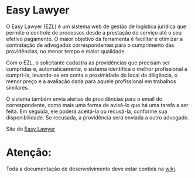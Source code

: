 Easy Lawyer
===========

O Easy Lawyer (EZL) é um sistema web de gestão de logística jurídica que permite o controle de processos desde a prestação do serviço até o seu efetivo pagamento. O maior objetivo da ferramenta é facilitar e otimizar a contratação de advogados correspondentes para o cumprimento das providências, no menor tempo e maior qualidade.

Com o EZL, o solicitante cadastra as providências que precisam ser cumpridas e, automaticamente, o sistema identifica o melhor profissional a cumpri-la, levando-se em conta a proximidade do local da diligência, o menor preço e a avaliação dada para aquele profissional em trabalhos similares.

O sistema também envia alertas de providências para o email do correspondente, como mais uma forma de avisá-lo que há uma tarefa a ser feita. Em seguida, ele poderá aceitá-la ou recusá-la, conforme sua disponibilidade. Se recusada, a providência será enviada a outro advogado.

Site do [Easy Lawyer](http://www.ezlawyer.com.br/)

Atenção:
=======

Toda a documentação de desenvolvimento deve estar contida na [wiki](https://bitbucket.org/mttechlegal/ezl/wiki/Home).